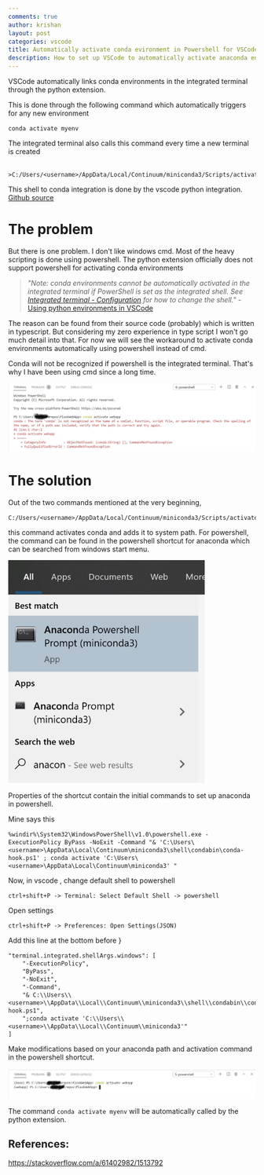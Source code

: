 ```yaml
---
comments: true
author: krishan
layout: post
categories: vscode
title: Automatically activate conda evironment in Powershell for VSCode
description: How to set up VSCode to automatically activate anaconda environment for powershell.
---
```



VSCode automatically links conda environments in the integrated terminal through the python extension. 

This is done through the following command which automatically triggers for any new environment
    
    conda activate myenv

The integrated terminal also calls this command every time a new terminal is created

        >C:/Users/<username>/AppData/Local/Continuum/miniconda3/Scripts/activate

This shell to conda integration is done by the vscode python integration. 
[Github source](https://github.com/microsoft/vscode-python)

# The problem
But there is one problem. I don't like windows cmd. Most of the heavy scripting is done using powershell. The python extension officially does not support powershell for activating conda environments

> *"Note: conda environments cannot be automatically activated in the integrated terminal if PowerShell is set as the integrated shell. See [Integrated terminal - Configuration](https://code.visualstudio.com/docs/editor/integrated-terminal#_configuration) for how to change the shell."*
    - [Using python environments in VSCode](https://code.visualstudio.com/docs/python/environments)

The reason can be found from their source code (probably) which is written in typescript. But considering my zero experience in type script I won't go much detail into that. For now we will see the workaround to activate conda environments automatically using powershell instead of cmd.

Conda will not be recognized if powershell is the integrated terminal. That's why I have been using cmd since a long time.

![Terminal before](/assets/anaconda_powershell_vscode/terminal_before.jpg)

# The solution
Out of the two commands mentioned at the very beginning, 

    C:/Users/<username>/AppData/Local/Continuum/miniconda3/Scripts/activate

this command activates conda and adds it to system path. For powershell, the command can be found in the powershell shortcut for anaconda which can be searched from windows start menu.

<img src="/assets/anaconda_powershell_vscode/anaconda_powershel_shortcut.jpg" width="400">

Properties of the shortcut contain the initial commands to set up anaconda in powershell.

Mine says this

    %windir%\System32\WindowsPowerShell\v1.0\powershell.exe -ExecutionPolicy ByPass -NoExit -Command "& 'C:\Users\<username>\AppData\Local\Continuum\miniconda3\shell\condabin\conda-hook.ps1' ; conda activate 'C:\Users\<username>\AppData\Local\Continuum\miniconda3' "

Now, in vscode , change default shell to powershell

    ctrl+shift+P -> Terminal: Select Default Shell -> powershell

Open settings 

    ctrl+shift+P -> Preferences: Open Settings(JSON)

Add this line at the bottom before }

    "terminal.integrated.shellArgs.windows": [
        "-ExecutionPolicy",
        "ByPass",
        "-NoExit",
        "-Command",
        "& C:\\Users\\<username>\\AppData\\Local\\Continuum\\miniconda3\\shell\\condabin\\conda-hook.ps1",
        ";conda activate 'C:\\Users\\<username>\\AppData\\Local\\Continuum\\miniconda3'"
    ]

Make modifications based on your anaconda path and activation command in the powershell shortcut.

![Terminal after](/assets/anaconda_powershell_vscode/terminal.jpg)

The command `conda activate myenv` will be automatically called by the python extension. 

## References:

https://stackoverflow.com/a/61402982/1513792